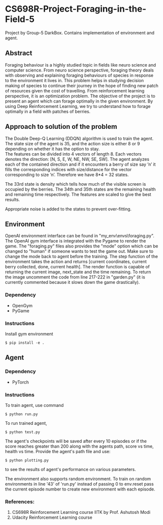 # CS698R-Project-Foraging-in-the-Field-5

Project by Group-5 DarkBox. Contains implementation of environment and agent.

## Abstract
Foraging behaviour is a highly studied topic in fields like neuro science and computer science. From neuro science perspective,  foraging theory deals with observing and explaining foraging behaviours of species in response to the environment it lives in.  This problem helps in studying decision making of species to continue their journey in the hope of finding new patch of resources given the cost of travelling.
From reinforcement learning perspective, it is an optimization problem. The objective of the project is to present an agent which can forage optimally in the given environment. By using Deep Reinforcement Learning, we try to understand how to forage optimally in a field with patches of berries.

## Approach to solution of the problem
The Double Deep-Q Learning (DDQN) algorithm is used to train the agent. The state size of the agent is 35, and the action size is either 8 or 9 depending on whether it has the option to stay. <br>
The features can be divided into 4 vectors of length 8. Each vectors denotes the direction: [N, S, E, W, NE, NW, SE, SW]. The agent analyzes  each of the contained direction and if it encounters a berry of size say ’n’ it fills the corresponding indices with  size/distance   for the vector corresponding to size ’n’. Therefore we have 8*4 = 32 states.<br>

The 33rd  state is density which tells how much of the visible screen is occupied by the berries.  The 34th and 35th states are the remaining health and remaining time respectively. The features are scaled to give the best results. <br>

Appropriate noise is added to the states to prevent over-fitting.

## Environment
OpenAI environment interface can be found in "my_env\envs\foraging.py". The OpenAI gym interface is integrated with the Pygame to render the game. The "foraging.py" files also provides the "mode" option which can be changed to "human" if someone wants to test the game out. Make sure to change the mode back to agent before the training. The step function of the environment takes the action and returns [current coordinates, current berry collected, done, current health]. The render function is capable of returning the current image, next_state and the time remaining. To return the image uncomment the code from line 217-222 in "garden.py" (it is currently commented because it slows down the game drastically).

### Dependency
- OpenGym
- PyGame
### Instructions
Install gym environment 
```console
$ pip install -e .
```

## Agent
### Dependency
- PyTorch

### Instructions
To train agent, use command
```console
$ python run.py
```
To run trained agent,
```console
$ python test.py
```
The agent's checkpoints will be saved after every 10 episodes or if the score reaches greater than 200 along with the agents path, score vs time, health vs time. 
Provide the agent's path file and use:
```console
$ python plotting.py
```
to see the results of agent's performance on various parameters.

The environment also supports random environment. To train on random environments in line '43' of 'run.py' instead of passing 0 to env.reset pass the current episode number to create new environment with each episode.
### References:
1) CS698R Reinforcement Learning course IITK by Prof. Ashutosh Modi
2) Udacity Reinforcement Learning course

[//]: [CS698R-Project-Presentation-5.pdf](https://github.com/Exploration-Lab/CS698R-Project-Foraging-in-the-Field-5/files/7613752/CS698R-Project-Presentation-5.pdf)
